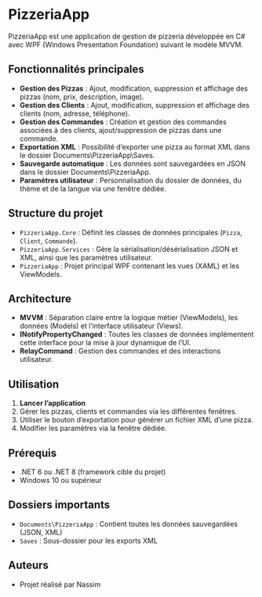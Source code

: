 # PizzeriaApp

PizzeriaApp est une application de gestion de pizzeria développée en C# avec WPF (Windows Presentation Foundation) suivant le modèle MVVM.

## Fonctionnalités principales
- **Gestion des Pizzas** : Ajout, modification, suppression et affichage des pizzas (nom, prix, description, image).
- **Gestion des Clients** : Ajout, modification, suppression et affichage des clients (nom, adresse, téléphone).
- **Gestion des Commandes** : Création et gestion des commandes associées à des clients, ajout/suppression de pizzas dans une commande.
- **Exportation XML** : Possibilité d’exporter une pizza au format XML dans le dossier Documents\PizzeriaApp\Saves.
- **Sauvegarde automatique** : Les données sont sauvegardées en JSON dans le dossier Documents\PizzeriaApp.
- **Paramètres utilisateur** : Personnalisation du dossier de données, du thème et de la langue via une fenêtre dédiée.

## Structure du projet
- `PizzeriaApp.Core` : Définit les classes de données principales (`Pizza`, `Client`, `Commande`).
- `PizzeriaApp.Services` : Gère la sérialisation/désérialisation JSON et XML, ainsi que les paramètres utilisateur.
- `PizzeriaApp` : Projet principal WPF contenant les vues (XAML) et les ViewModels.

## Architecture
- **MVVM** : Séparation claire entre la logique métier (ViewModels), les données (Models) et l’interface utilisateur (Views).
- **INotifyPropertyChanged** : Toutes les classes de données implémentent cette interface pour la mise à jour dynamique de l’UI.
- **RelayCommand** : Gestion des commandes et des interactions utilisateur.

## Utilisation
1. **Lancer l’application**
2. Gérer les pizzas, clients et commandes via les différentes fenêtres.
3. Utiliser le bouton d’exportation pour générer un fichier XML d’une pizza.
4. Modifier les paramètres via la fenêtre dédiée.

## Prérequis
- .NET 6 ou .NET 8 (framework cible du projet)
- Windows 10 ou supérieur

## Dossiers importants
- `Documents\PizzeriaApp` : Contient toutes les données sauvegardées (JSON, XML)
- `Saves` : Sous-dossier pour les exports XML

## Auteurs
- Projet réalisé par Nassim

